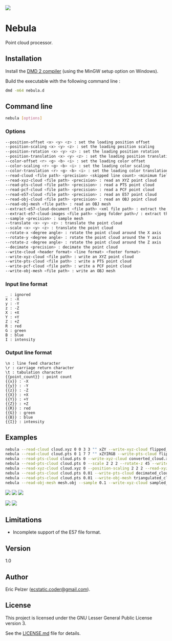 ![](https://github.com/senselogic/NEBULA/blob/master/LOGO/nebula.png)

# Nebula

Point cloud processor.

## Installation

Install the [DMD 2 compiler](https://dlang.org/download.html) (using the MinGW setup option on Windows).

Build the executable with the following command line :

```bash
dmd -m64 nebula.d
```

## Command line

```bash
nebula [options]
```

### Options

```bash
--position-offset <x> <y> <z> : set the loading position offset
--position-scaling <x> <y> <z> : set the loading position scaling
--position-rotation <x> <y> <z> : set the loading position rotation
--position-translation <x> <y> <z> : set the loading position translation
--color-offset <r> <g> <b> <i> : set the loading color offset
--color-scaling <r> <g> <b> <i> : set the loading color scaling
--color-translation <r> <g> <b> <i> : set the loading color translation
--read-cloud <file path> <precision> <skipped line count> <minimum field count> <maximum field count> <line prefix> <line format> : read a point cloud
--read-xyz-cloud <file path> <precision> : read an XYZ point cloud
--read-pts-cloud <file path> <precision> : read a PTS point cloud
--read-pcf-cloud <file path> <precision> : read a PCF point cloud
--read-e57-cloud <file path> <precision> : read an E57 point cloud
--read-obj-cloud <file path> <precision> : read an OBJ point cloud
--read-obj-mesh <file path> : read an OBJ mesh
--extract-e57-cloud-document <file path> <xml file path> : extract the E57 point cloud document
--extract-e57-cloud-images <file path> <jpeg folder path>/ : extract the E57 point cloud images
--sample <precision> : sample mesh
--translate <x> <y> <z> : translate the point cloud
--scale <x> <y> <z> : translate the point cloud
--rotate-x <degree angle> : rotate the point cloud around the X axis
--rotate-y <degree angle> : rotate the point cloud around the Y axis
--rotate-z <degree angle> : rotate the point cloud around the Z axis
--decimate <precision> : decimate the point cloud
--write-cloud <header format> <line format> <footer format>
--write-xyz-cloud <file path> : write an XYZ point cloud
--write-pts-cloud <file path> : write a PTS point cloud
--write-pcf-cloud <file path> : write a PCF point cloud
--write-obj-mesh <file path> : write an OBJ mesh
```

### Input line format

```
_ : ignored
x : -X
y : -Y
z : -Z
X : +X
Y : +Y
Z : +Z
R : red
G : green
B : blue
I : intensity
```

### Output line format

```
\n : line feed character
\r : carriage return character
\t : tabulation character
{{point_count}} : point count
{{x}} : -X
{{y}} : -Y
{{z}} : -Z
{{X}} : +X
{{Y}} : +Y
{{Z}} : +Z
{{R}} : red
{{G}} : green
{{B}} : blue
{{I}} : intensity
```

## Examples

```bash
nebula --read-cloud cloud.xyz 0 0 3 3 "" xZY --write-xyz-cloud flipped_cloud.xyz
nebula --read-cloud cloud.pts 0 1 7 7 "" xZYIRGB --write-pts-cloud flipped_cloud.pts
nebula --read-pts-cloud cloud.pts 0 --write-xyz-cloud converted_cloud.xyz
nebula --read-pts-cloud cloud.pts 0 --scale 2 2 2 --rotate-z 45 --write-pts-cloud transformed_cloud.pts
nebula --read-xyz-cloud cloud.xyz 0 --position-scaling 2 2 2 --read-xyz-cloud cloud.xyz --write-xyz-cloud merged_clouds.xyz
nebula --read-pts-cloud cloud.pts 0.01 --write-pts-cloud decimated_cloud.pts
nebula --read-pts-cloud cloud.pts 0.01 --write-obj-mesh triangulated_cloud.obj
nebula --read-obj-mesh mesh.obj --sample 0.1 --write-xyz-cloud sampled_cloud.xyz
```

![](https://github.com/senselogic/NEBULA/blob/master/SCREENSHOT/bunny.png)
![](https://github.com/senselogic/NEBULA/blob/master/SCREENSHOT/decimated_bunny.png)
![](https://github.com/senselogic/NEBULA/blob/master/SCREENSHOT/triangulated_bunny.png)

![](https://github.com/senselogic/NEBULA/blob/master/SCREENSHOT/teapot.png)
![](https://github.com/senselogic/NEBULA/blob/master/SCREENSHOT/sampled_teapot.png)

## Limitations

*   Incomplete support of the E57 file format.

## Version

1.0

## Author

Eric Pelzer (ecstatic.coder@gmail.com).

## License

This project is licensed under the GNU Lesser General Public License version 3.

See the [LICENSE.md](LICENSE.md) file for details.
